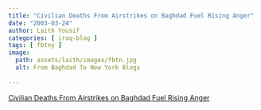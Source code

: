 ```yaml
---
title: "Civilian Deaths From Airstrikes on Baghdad Fuel Rising Anger"
date: "2003-03-24"
author: Laith Yousif
categories: [ iraq-blog ]
tags: [ fbtny ]
image:
  path: assets/laith/images/fbtn.jpg
  alt: From Baghdad To New York Blogs
  
---
```


[Civilian Deaths From Airstrikes on Baghdad Fuel Rising Anger](https://articles.latimes.com/2003/mar/25/news/war-baghdad25)
